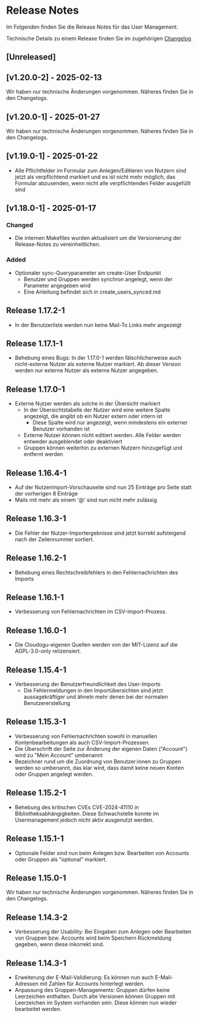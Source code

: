 # Release Notes

Im Folgenden finden Sie die Release Notes für das User Management. 

Technische Details zu einem Release finden Sie im zugehörigen [Changelog](https://docs.cloudogu.com/de/docs/dogus/usermgt/CHANGELOG/).

## [Unreleased]

## [v1.20.0-2] - 2025-02-13
Wir haben nur technische Änderungen vorgenommen. Näheres finden Sie in den Changelogs.

## [v1.20.0-1] - 2025-01-27
Wir haben nur technische Änderungen vorgenommen. Näheres finden Sie in den Changelogs.

## [v1.19.0-1] - 2025-01-22
* Alle Pflichtfelder im Formular zum Anlegen/Editieren von Nutzern sind jetzt als verpflichtend markiert und es ist 
  nicht mehr möglich, das Formular abzusenden, wenn nicht alle verpflichtenden Felder ausgefüllt sind

## [v1.18.0-1] - 2025-01-17
### Changed
* Die internen Makefiles wurden aktualisiert um die Versionierung der Release-Notes zu vereinheitlichen.
### Added
* Optionaler sync-Queryparameter am create-User Endpunkt
    * Benutzer und Gruppen werden synchron angelegt, wenn der Parameter angegeben wird
    * Eine Anleitung befindet sich in create_users_synced.md

## Release 1.17.2-1
* In der Benutzerliste werden nun keine Mail-To Links mehr angezeigt 

## Release 1.17.1-1
* Behebung eines Bugs: In der 1.17.0-1 werden fälschlicherweise auch nicht-externe Nutzer als externe Nutzer markiert. Ab dieser Version werden nur externe Nutzer als externe Nutzer angegeben.

## Release 1.17.0-1
* Externe Nutzer werden als solche in der Übersicht markiert
  * In der Übersichtstabelle der Nutzer wird eine weitere Spalte angezeigt, die angibt ob ein Nutzer extern oder intern ist
    * Diese Spalte wird nur angezeigt, wenn mindestens ein externer Benutzer vorhanden ist
  * Externe Nutzer können nicht editiert werden. Alle Felder werden entweder ausgeblendet oder deaktiviert
  * Gruppen können weiterhin zu externen Nutzern hinzugefügt und entfernt werden

## Release 1.16.4-1
* Auf der Nutzerimport-Vorschauseite sind nun 25 Einträge pro Seite statt der vorherigen 8 Einträge
* Mails mit mehr als einem '@' sind nun nicht mehr zulässig

## Release 1.16.3-1
* Die Fehler der Nutzer-Importergebnisse sind jetzt korrekt aufsteigend nach der Zeilennummer sortiert.

## Release 1.16.2-1
* Behebung eines Rechtschreibfehlers in den Fehlernachrichten des Imports

## Release 1.16.1-1
* Verbesserung von Fehlernachrichten im CSV-Import-Prozess.

## Release 1.16.0-1
* Die Cloudogu-eigenen Quellen werden von der MIT-Lizenz auf die AGPL-3.0-only relizensiert.

## Release 1.15.4-1
* Verbesserung der Benutzerfreundlichkeit des User-Imports
  * Die Fehlermeldungen in den Importübersichten sind jetzt aussagekräftiger und ähneln mehr denen bei der normalen Benutzererstellung

## Release 1.15.3-1
* Verbesserung von Fehlernachrichten sowohl in manuellen Kontenbearbeitungen als auch CSV-Import-Prozessen.
* Die Überschrift der Seite zur Änderung der eigenen Daten ("Account") wird zu "Mein Account" umbenannt
* Bezeichner rund um die Zuordnung von Benutzer:innen zu Gruppen werden so umbenannt, das klar wird, dass damit keine neuen Konten oder Gruppen angelegt werden.

## Release 1.15.2-1
* Behebung des kritischen CVEs CVE-2024-41110 in Bibliotheksabhängigkeiten. Diese Schwachstelle konnte im Usermanagement jedoch nicht aktiv ausgenutzt werden. 

## Release 1.15.1-1
* Optionale Felder sind nun beim Anlegen bzw. Bearbeiten von Accounts oder Gruppen als "optional" markiert.

## Release 1.15.0-1

Wir haben nur technische Änderungen vorgenommen. Näheres finden Sie in den Changelogs.

## Release 1.14.3-2

* Verbesserung der Usability: Bei Eingaben zum Anlegen oder Bearbeiten von Gruppen bzw. Accounts wird beim Speichern Rückmeldung gegeben, wenn diese inkorrekt sind.

## Release 1.14.3-1

* Erweiterung der E-Mail-Validierung: Es können nun auch E-Mail-Adressen mit Zahlen für Accounts hinterlegt werden.
* Anpassung des Gruppen-Managements: Gruppen dürfen keine Leerzeichen enthalten. Durch alte Versionen können Gruppen mit Leerzeichen im System vorhanden sein. Diese können nun wieder bearbeitet werden.
